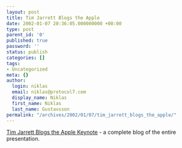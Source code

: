 ```yaml
---
layout: post
title: Tim Jarrett Blogs the Apple
date: 2002-01-07 20:36:05.000000000 +00:00
type: post
parent_id: '0'
published: true
password: ''
status: publish
categories: []
tags:
- Uncategorized
meta: {}
author:
  login: niklas
  email: niklas@protocol7.com
  display_name: Niklas
  first_name: Niklas
  last_name: Gustavsson
permalink: "/archives/2002/01/07/tim_jarrett_blogs_the_apple/"
---
```

[Tim Jarrett Blogs the Apple Keynote](http://radio.weblogs.com/0001015/stories/2002/01/07/timJarrettBlogsMacworld.html) - a complete blog of the entire presentation.

